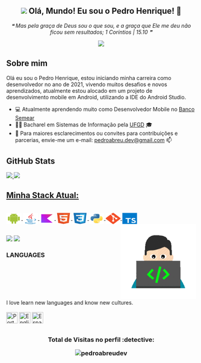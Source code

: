 <div align='center'>
<h2 align='center'> 
  <img src="https://github.com/rajput2107/rajput2107/blob/master/Assets/Earth.gif" width="24px" /> Olá, Mundo! Eu sou o Pedro Henrique! 👋
</h2>
 <p align='center'><i>❝ Mas pela graça de Deus sou o que sou, e a graça que Ele me deu não ficou sem resultados; 1 Coríntios | 15.10 ❞</i> </p>
 <a href="https://www.linkedin.com/in/pedroabreu-dev" target="_blank"><img src="https://img.shields.io/badge/-LinkedIn-%230077B5?style=for-the-badge&logo=linkedin&logoColor=white" target="_blank"></a>
</div>

<!---
- 👋 Hi, I’m Pedro Henrique
- 👀 I’m interested in ...
- 🌱 I’m currently learning ...
- 💞️ I’m looking to collaborate on ...
- 📫 How to reach me ...pedroabreu.dev@gmail.com
---> 

## Sobre mim

Olá eu sou o Pedro Henrique, estou iniciando minha carreira como desenvolvedor no ano de 2021, vivendo muitos desafios e novos aprendizados, atualmente estou alocado em um projeto de desenvolvimento mobile em Android, utilizando a IDE do Android Studio.

- 💻 Atualmente aprendendo muito como Desenvolvedor Mobile no [Banco Semear](https://www.bancosemear.com.br/)
- 👨‍💻 Bacharel em Sistemas de Informação pela [UFGD](https://www.ufgd.edu.br/) 🎓
- 💌 Para maiores esclarecimentos ou convites para contribuições e parcerias, envie-me um e-mail: pedroabreu.dev@gmail.com 📫


## GitHub Stats
 <div>
  <a href="https://github.com/pedroabreudev">
  <img height="180em" src="https://github-readme-stats.vercel.app/api?username=pedroabreudev&show_icons=true&theme=white&include_all_commits=true&count_private=true"/>
  <img height="180em" src="https://github-readme-stats.vercel.app/api/top-langs/?username=pedroabreudev&layout=compact&langs_count=8&theme=white"/>  
</div>
  
## Minha Stack Atual:
<div style="display: inline_block"><br>
  <img align="center" alt="Pedro-Android" height="30" width="40" src="https://raw.githubusercontent.com/devicons/devicon/master/icons/android/android-original.svg">
  <img align="center" alt="Pedro-Java" height="30" width="40" src="https://raw.githubusercontent.com/devicons/devicon/master/icons/java/java-original.svg">  
  <img align="center" alt="Pedro-Kotlin" height="30" width="40" src="https://raw.githubusercontent.com/devicons/devicon/master/icons/kotlin/kotlin-original.svg">
  <img align="center" alt="Pedro-HTML" height="30" width="40" src="https://raw.githubusercontent.com/devicons/devicon/master/icons/html5/html5-original.svg">
  <img align="center" alt="Pedro-CSS" height="30" width="40" src="https://raw.githubusercontent.com/devicons/devicon/master/icons/css3/css3-original.svg">
  <img align="center" alt="Pedro-Python" height="30" width="40" src="https://raw.githubusercontent.com/devicons/devicon/master/icons/python/python-original.svg">
  <img align="center" alt="Pedro-Git" height="30" width="40" src="https://raw.githubusercontent.com/devicons/devicon/master/icons/git/git-original.svg">
  <img align="center" alt="Pedro-Git" height="30" width="40" src="https://raw.githubusercontent.com/devicons/devicon/master/icons/typescript/typescript-original.svg">
  <img align="right" alt="Pedro Henrique GIF" height="200" width="200" src="https://github.com/pedroabreudev/pedroabreudev/blob/main/pedroabreudev%20250x250.gif">
</div>
  
##

<div> 
<!--- <a href="https://www.youtube.com/channel/UC_-uuuZbY0AAt9CViNzvc-Q" target="_blank"><img src="https://img.shields.io/badge/YouTube-FF0000?style=for-the-badge&logo=youtube&logoColor=white" target="_blank"></a>--->
<!---<a href="https://www.twitch.tv/lpedrohl" target="_blank"><img src="https://img.shields.io/badge/Twitch-9146FF?style=for-the-badge&logo=twitch&logoColor=white" target="_blank"></a>--->
<a href = "mailto:pedroabreu.dev@gmail.com"><img src="https://img.shields.io/badge/-Gmail-%23333?style=for-the-badge&logo=gmail&logoColor=white" target="_blank"></a>
<a href="https://instagram.com/pedrohenriqueabreu" target="_blank"><img src="https://img.shields.io/badge/-Instagram-%23E4405F?style=for-the-badge&logo=instagram&logoColor=white" target="_blank"></a>
</div>
  
### __LANGUAGES__
</div>
<div style="display: inline-block">I love learn new languages and know new cultures.<br><br>
<img src="https://img.icons8.com/color/48/000000/brazil-circular.png" height="30" width="30" title="Português"/>
<img src="https://img.icons8.com/color/48/000000/usa-circular.png" height="30" width="30" title="English"/>
<!--- <img src="https://img.icons8.com/color/48/000000/germany-circular.png" height="30" width="30" title="Deutsch"/>--->
<!--- <img src="https://img.icons8.com/color/48/000000/france-circular.png" height="30" width="30" title="Français"/>--->
 <img src="https://img.icons8.com/color/48/000000/spain2-circular.png" height="30" width="30" title="Español"/>
<!--- <img src="https://img.icons8.com/color/48/000000/russian-federation-circular.png" height="30" width="30" title="Русский"/>--->
</div>
  
##
  
  
<p align="center">
  <h3 align='center'> 
    <p> Total de Visitas no perfil :detective: </p>
  <img src="https://komarev.com/ghpvc/?username=pedroabreudev&color=red&label=profile+views" alt="pedroabreudev" />
  </h3>       
 </p>
 
<!---
![Snake animation](https://github.com/rafaballerini/rafaballerini/blob/output/github-contribution-grid-snake.svg)
---> 
</div>

<!---<img align="center" src="https://profile-counter.glitch.me/pedroabreudev/count.svg" />--->

<!---
pedroabreudev/pedroabreudev is a ✨ special ✨ repository because its `README.md` (this file) appears on your GitHub profile.
You can click the Preview link to take a look at your changes.
--->
